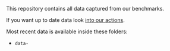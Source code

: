 This repository contains all data captured from our benchmarks.

If you want up to date data look [into our actions](https://github.com/DSPJ2021/syncmesh/actions).

Most recent data is available inside these folders:

- `data-`
